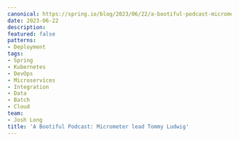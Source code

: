 ```yaml
---
canonical: https://spring.io/blog/2023/06/22/a-bootiful-podcast-micrometer-lead-tommy-ludwig-from-spring-io-2023
date: 2023-06-22
description: 
featured: false
patterns:
- Deployment
tags:
- Spring
- Kubernetes
- DevOps
- Microservices
- Integration
- Data
- Batch
- Cloud
team:
- Josh Long
title: 'A Bootiful Podcast: Micrometer lead Tommy Ludwig'
---
```





